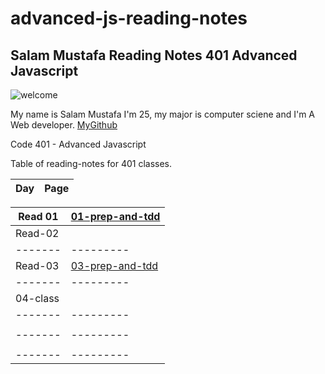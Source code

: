 # advanced-js-reading-notes


## Salam Mustafa Reading Notes 401 Advanced Javascript 

![welcome](https://camo.githubusercontent.com/8e714733b26c7e394b60449b0362360ce2b1bebf0d53780d734bd8471fef58c4/68747470733a2f2f7468756d62732e647265616d7374696d652e636f6d2f622f7275737469632d77656c636f6d652d7369676e2d7265642d666c6f7765722d68616e67696e672d646973747265737365642d616e74697175652d677265656e2d646f6f722d7765617468657265642d726f73652d6275642d7465616c2d626c75652d776f6f64656e2d66656e63652d34333931353437352e6a7067)

My name is Salam Mustafa I'm 25, my major is computer sciene and I'm A Web developer. [MyGithub](https://github.com/salammustafa728)




Code 401 - Advanced Javascript 

Table of reading-notes for 401 classes.

| Day  |	Page|
|----- | ----   |

| Read 01  |	[01-prep-and-tdd](./401-reading-notes/01-prep-and-tdd.md )|
|-------- |	---------|
|Read-02 |	   |
|-------   |	---------|
|Read-03 |	[03-prep-and-tdd](./401-javascript-reading/03-prep-and-tdd.md)|
|------- 	|---------|
|04-class |	[](./401-javascript-reading/04-sqlvsnosql.md) | 
|------- 	|---------|
| |	|
|------- 	|---------|
| |	|
|------- 	|---------|
